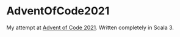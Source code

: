 # AdventOfCode2021
My attempt at [Advent of Code 2021](https://adventofcode.com/2021). Written completely in Scala 3. 
